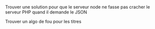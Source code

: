 Trouver une solution pour que le serveur node ne fasse pas cracher le serveur PHP quand il demande le JSON

Trouver un algo de fou pour les titres